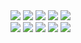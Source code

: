 <!DOCTYPE html>
<html>
    <head>
    <meta http-equiv="content-type" content="text/html; charset=UTF-8" />
    <link rel="stylesheet" type="text/css" href="https://kimang18.github.io/assets/css/img_carousel.css">
    </head>
    <body>
      <div class="wrapper">
          <div class="slider">
            <div class="slide">
              <img src="https://kimang18.github.io/assets/zkp/IMG_0822.JPG" />
              <img src="https://kimang18.github.io/assets/zkp/IMG_0823.JPG" />
              <img src="https://kimang18.github.io/assets/zkp/IMG_0824.JPG" />
              <img src="https://kimang18.github.io/assets/zkp/IMG_0825.JPG" />
              <img src="https://kimang18.github.io/assets/zkp/IMG_0826.JPG" />
            </div>
            <div class="slide">
              <img src="https://kimang18.github.io/assets/zkp/IMG_0822.JPG" />
              <img src="https://kimang18.github.io/assets/zkp/IMG_0823.JPG" />
              <img src="https://kimang18.github.io/assets/zkp/IMG_0824.JPG" />
              <img src="https://kimang18.github.io/assets/zkp/IMG_0825.JPG" />
              <img src="https://kimang18.github.io/assets/zkp/IMG_0826.JPG" />
            </div>
          </div>
      </div>
    </body>
</html>
